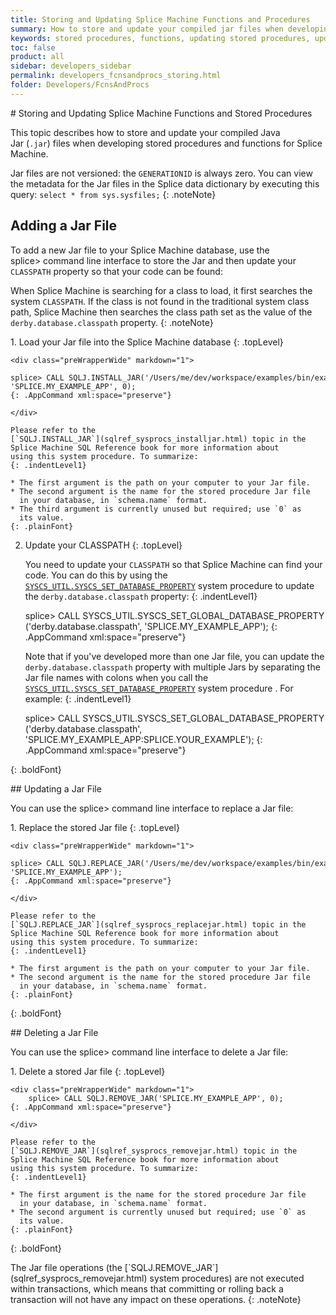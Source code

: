 ```yaml
---
title: Storing and Updating Splice Machine Functions and Procedures
summary: How to store and update your compiled jar files when developing stored procedures and functions for Splice Machine.
keywords: stored procedures, functions, updating stored procedures, updating functions, storing procedures, storing functions
toc: false
product: all
sidebar: developers_sidebar
permalink: developers_fcnsandprocs_storing.html
folder: Developers/FcnsAndProcs
---
```

<section>
<div class="TopicContent" data-swiftype-index="true" markdown="1">
# Storing and Updating Splice Machine Functions and Stored Procedures

This topic describes how to store and update your compiled Java
Jar (`.jar`) files when developing stored procedures and functions for
Splice Machine.

Jar files are not versioned: the `GENERATIONID` is always zero. You can
view the metadata for the Jar files in the Splice data dictionary by
executing this query: `select * from sys.sysfiles;`
{: .noteNote}

## Adding a Jar File

To add a new Jar file to your Splice Machine database, use the <span
class="AppCommand">splice&gt;</span> command line interface to store the
Jar and then update your `CLASSPATH` property so that your code can be
found:

When Splice Machine is searching for a class to load, it first searches
the system `CLASSPATH`. If the class is not found in the traditional
system class path, Splice Machine then searches the class path set as
the value of the `derby.database.classpath` property.
{: .noteNote}

<div class="opsStepsList" markdown="1">
1.  Load your Jar file into the Splice Machine database
    {: .topLevel}
    
    <div class="preWrapperWide" markdown="1">
        splice> CALL SQLJ.INSTALL_JAR('/Users/me/dev/workspace/examples/bin/example.jar', 'SPLICE.MY_EXAMPLE_APP', 0);
    {: .AppCommand xml:space="preserve"}
    
    </div>
    
    Please refer to the
    [`SQLJ.INSTALL_JAR`](sqlref_sysprocs_installjar.html) topic in the
    Splice Machine SQL Reference book for more information about
    using this system procedure. To summarize:
    {: .indentLevel1}
    
    * The first argument is the path on your computer to your Jar file.
    * The second argument is the name for the stored procedure Jar file
      in your database, in `schema.name` format.
    * The third argument is currently unused but required; use `0` as
      its value.
    {: .plainFont}

2.  Update your CLASSPATH
    {: .topLevel}
    
    You need to update your `CLASSPATH` so that Splice Machine can find
    your code. You can do this by using the
    [`SYSCS_UTIL.SYSCS_SET_DATABASE_PROPERTY`](sqlref_sysprocs_setdbprop.html) system
    procedure to update the `derby.database.classpath` property:
    {: .indentLevel1}
    
    <div class="preWrapperWide" markdown="1">
        splice> CALL SYSCS_UTIL.SYSCS_SET_GLOBAL_DATABASE_PROPERTY('derby.database.classpath', 'SPLICE.MY_EXAMPLE_APP');
    {: .AppCommand xml:space="preserve"}
    
    </div>
    
    Note that if you've developed more than one Jar file, you can update
    the `derby.database.classpath` property with multiple Jars by
    separating the Jar file names with colons when you call the
    [`SYSCS_UTIL.SYSCS_SET_DATABASE_PROPERTY`](sqlref_sysprocs_setdbprop.html) system
    procedure . For example:
    {: .indentLevel1}
    
    <div class="preWrapperWide" markdown="1">
        splice> CALL SYSCS_UTIL.SYSCS_SET_GLOBAL_DATABASE_PROPERTY('derby.database.classpath', 'SPLICE.MY_EXAMPLE_APP:SPLICE.YOUR_EXAMPLE');
    {: .AppCommand xml:space="preserve"}
    
    </div>
{: .boldFont}

</div>
## Updating a Jar File

You can use the <span class="AppCommand">splice&gt;</span> command line
interface to replace a Jar file:

<div class="opsStepsList" markdown="1">
1.  Replace the stored Jar file
    {: .topLevel}
    
    <div class="preWrapperWide" markdown="1">
        splice> CALL SQLJ.REPLACE_JAR('/Users/me/dev/workspace/examples/bin/example.jar', 'SPLICE.MY_EXAMPLE_APP');
    {: .AppCommand xml:space="preserve"}
    
    </div>
    
    Please refer to the
    [`SQLJ.REPLACE_JAR`](sqlref_sysprocs_replacejar.html) topic in the
    Splice Machine SQL Reference book for more information about
    using this system procedure. To summarize:
    {: .indentLevel1}
    
    * The first argument is the path on your computer to your Jar file.
    * The second argument is the name for the stored procedure Jar file
      in your database, in `schema.name` format.
    {: .plainFont}
{: .boldFont}

</div>
## Deleting a Jar File 

You can use the <span class="AppCommand">splice&gt;</span> command line
interface to delete a Jar file:

<div class="opsStepsList" markdown="1">
1.  Delete a stored Jar file
    {: .topLevel}
    
    <div class="preWrapperWide" markdown="1">
        splice> CALL SQLJ.REMOVE_JAR('SPLICE.MY_EXAMPLE_APP', 0);
    {: .AppCommand xml:space="preserve"}
    
    </div>
    
    Please refer to the
    [`SQLJ.REMOVE_JAR`](sqlref_sysprocs_removejar.html) topic in the
    Splice Machine SQL Reference book for more information about
    using this system procedure. To summarize:
    {: .indentLevel1}
    
    * The first argument is the name for the stored procedure Jar file
      in your database, in `schema.name` format.
    * The second argument is currently unused but required; use `0` as
      its value.
    {: .plainFont}
{: .boldFont}

</div>
The Jar file operations (the
[`SQLJ.REMOVE_JAR`](sqlref_sysprocs_removejar.html) system procedures)
are not executed within transactions, which means that committing or
rolling back a transaction will not have any impact on these operations.
{: .noteNote}

</div>
</section>

